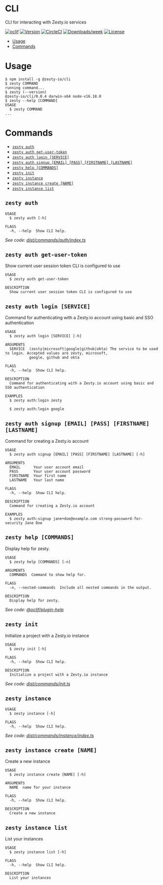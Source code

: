 CLI
=================

CLI for interacting with Zesty.io services

[![oclif](https://img.shields.io/badge/cli-oclif-brightgreen.svg)](https://oclif.io)
[![Version](https://img.shields.io/npm/v/oclif-hello-world.svg)](https://npmjs.org/package/oclif-hello-world)
[![CircleCI](https://circleci.com/gh/oclif/hello-world/tree/main.svg?style=shield)](https://circleci.com/gh/oclif/hello-world/tree/main)
[![Downloads/week](https://img.shields.io/npm/dw/oclif-hello-world.svg)](https://npmjs.org/package/oclif-hello-world)
[![License](https://img.shields.io/npm/l/oclif-hello-world.svg)](https://github.com/oclif/hello-world/blob/main/package.json)

<!-- toc -->
* [Usage](#usage)
* [Commands](#commands)
<!-- tocstop -->
# Usage
<!-- usage -->
```sh-session
$ npm install -g @zesty-io/cli
$ zesty COMMAND
running command...
$ zesty (--version)
@zesty-io/cli/0.0.4 darwin-x64 node-v16.18.0
$ zesty --help [COMMAND]
USAGE
  $ zesty COMMAND
...
```
<!-- usagestop -->
# Commands
<!-- commands -->
* [`zesty auth`](#zesty-auth)
* [`zesty auth get-user-token`](#zesty-auth-get-user-token)
* [`zesty auth login [SERVICE]`](#zesty-auth-login-service)
* [`zesty auth signup [EMAIL] [PASS] [FIRSTNAME] [LASTNAME]`](#zesty-auth-signup-email-pass-firstname-lastname)
* [`zesty help [COMMANDS]`](#zesty-help-commands)
* [`zesty init`](#zesty-init)
* [`zesty instance`](#zesty-instance)
* [`zesty instance create [NAME]`](#zesty-instance-create-name)
* [`zesty instance list`](#zesty-instance-list)

## `zesty auth`

```
USAGE
  $ zesty auth [-h]

FLAGS
  -h, --help  Show CLI help.
```

_See code: [dist/commands/auth/index.ts](https://github.com/zesty-io/cli/blob/v0.0.4/dist/commands/auth/index.ts)_

## `zesty auth get-user-token`

Show current user session token CLI is configured to use

```
USAGE
  $ zesty auth get-user-token

DESCRIPTION
  Show current user session token CLI is configured to use
```

## `zesty auth login [SERVICE]`

Command for authenticating with a Zesty.io account using basic and SSO authentication

```
USAGE
  $ zesty auth login [SERVICE] [-h]

ARGUMENTS
  SERVICE  (zesty|microsoft|google|github|okta) The service to be used to login. Accepted values are zesty, microsoft,
           google, github and okta

FLAGS
  -h, --help  Show CLI help.

DESCRIPTION
  Command for authenticating with a Zesty.io account using basic and SSO authentication

EXAMPLES
  $ zesty auth:login zesty

  $ zesty auth:login google
```

## `zesty auth signup [EMAIL] [PASS] [FIRSTNAME] [LASTNAME]`

Command for creating a Zesty.io account

```
USAGE
  $ zesty auth signup [EMAIL] [PASS] [FIRSTNAME] [LASTNAME] [-h]

ARGUMENTS
  EMAIL      Your user account email
  PASS       Your user account password
  FIRSTNAME  Your first name
  LASTNAME   Your last name

FLAGS
  -h, --help  Show CLI help.

DESCRIPTION
  Command for creating a Zesty.io account

EXAMPLES
  $ zesty auth:signup jane+doe@example.com strong-password-for-security Jane Doe
```

## `zesty help [COMMANDS]`

Display help for zesty.

```
USAGE
  $ zesty help [COMMANDS] [-n]

ARGUMENTS
  COMMANDS  Command to show help for.

FLAGS
  -n, --nested-commands  Include all nested commands in the output.

DESCRIPTION
  Display help for zesty.
```

_See code: [@oclif/plugin-help](https://github.com/oclif/plugin-help/blob/v5.2.10/src/commands/help.ts)_

## `zesty init`

Initialize a project with a Zesty.io instance

```
USAGE
  $ zesty init [-h]

FLAGS
  -h, --help  Show CLI help.

DESCRIPTION
  Initialize a project with a Zesty.io instance
```

_See code: [dist/commands/init.ts](https://github.com/zesty-io/cli/blob/v0.0.4/dist/commands/init.ts)_

## `zesty instance`

```
USAGE
  $ zesty instance [-h]

FLAGS
  -h, --help  Show CLI help.
```

_See code: [dist/commands/instance/index.ts](https://github.com/zesty-io/cli/blob/v0.0.4/dist/commands/instance/index.ts)_

## `zesty instance create [NAME]`

Create a new instance

```
USAGE
  $ zesty instance create [NAME] [-h]

ARGUMENTS
  NAME  name for your instance

FLAGS
  -h, --help  Show CLI help.

DESCRIPTION
  Create a new instance
```

## `zesty instance list`

List your instances

```
USAGE
  $ zesty instance list [-h]

FLAGS
  -h, --help  Show CLI help.

DESCRIPTION
  List your instances
```
<!-- commandsstop -->
